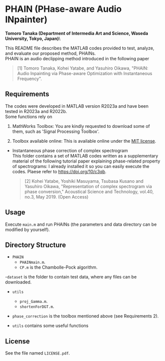# PHAIN (PHase-aware Audio INpainter)
**Tomoro Tanaka (Department of Intermedia Art and Science, Waseda University, Tokyo, Japan)**\

This README file describes the MATLAB codes provided to test, analyze, and evaluate our proposed method, PHAINs.\
PHAIN is an audio declipping method introduced in the following paper
>[1] Tomoro Tanaka, Kohei Yatabe, and Yasuhiro Oikawa, "PHAIN: Audio Inpainting via Phase-aware Optimization with Instantaneous Frequency".

## Requirements
The codes were developed in MATLAB version R2023a and have been tested in R2023a and R2022b.\
Some functions rely on 

1. MathWorks Toolbox: You are kindly requested to download some of them, such as 'Signal Processing Toolbox'.

2. Toolbox available online: This is available online under the [MIT license](https://opensource.org/licenses/mit-license.php).

- Instantaneous phase correction of complex spectrogram\
  This folder contains a set of MATLAB codes written as a supplementary material of the following tutorial paper explaining phase-related property of spectrograms:
  I already installed it so you can easily execute the codes. Plaese refer to https://doi.org/10/c3qb.

  >[2] Kohei Yatabe, Yoshiki Masuyama, Tsubasa Kusano and Yasuhiro Oikawa, "Representation of complex spectrogram via phase conversion," Acoustical Science and Technology, vol.40, no.3, May 2019. (Open Access)

## Usage
Execute `main.m` and run PHAINs (the parameters and data directory can be modified by yourself).

## Directory Structure

- `PHAIN`
  - `PHAINmain.m`.
  - `CP.m` is the Chambolle-Pock algorithm.

-`dataset` is the folder to contain test data, where any files can be downloaded.

- `utils`
  - `proj_Gamma.m`.
  - `shortenForDGT.m`.

- `phase_correction` is the toolbox mentioned above (see Requirements 2).

- `utils` contains some useful functions


## License
See the file named `LICENSE.pdf`.
